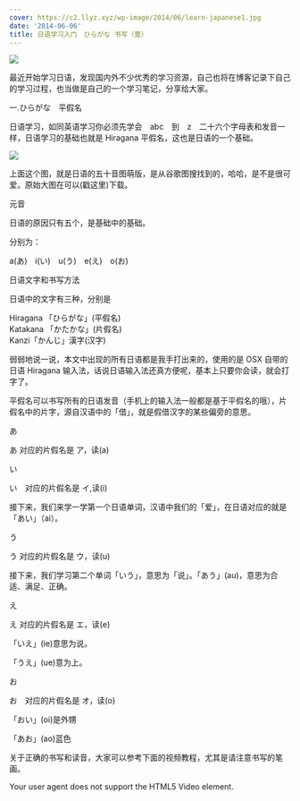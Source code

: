 ```yaml
---
cover: https://c2.llyz.xyz/wp-image/2014/06/learn-japanese1.jpg
date: '2014-06-06'
title: 日语学习入门　ひらがな 书写（壹）
---
```


![](https://c2.llyz.xyz/wp-image/2014/06/learn-japanese1.jpg)

最近开始学习日语，发现国内外不少优秀的学习资源，自己也将在博客记录下自己的学习过程，也当做是自己的一个学习笔记，分享给大家。

一.ひらがな　平假名

日语学习，如同英语学习你必须先学会　abc　到　z　二十六个字母表和发音一样，日语学习的基础也就是 Hiragana 平假名，这也是日语的一个基础。

![](https://c2.llyz.xyz/wp-image/2014/06/aiueo-hiragana-small.jpg)

上面这个图，就是日语的五十音图萌版，是从谷歌图搜找到的，哈哈，是不是很可爱。原始大图在可以(戳这里)下载。

元音

日语的原因只有五个，是基础中的基础。

分别为：

a(あ)　i(い)　u(う)　e(え)　o(お)

日语文字和书写方法

日语中的文字有三种，分别是

Hiragana 「ひらがな」(平假名)  
Katakana 「かたかな」(片假名)  
Kanzi「かんじ」漢字(汉字)

弱弱地说一说，本文中出现的所有日语都是我手打出来的，使用的是 OSX 自带的日语 Hiragana 输入法，话说日语输入法还真方便呢，基本上只要你会读，就会打字了。

平假名可以书写所有的日语发音（手机上的输入法一般都是基于平假名的哦），片假名中的片字，源自汉语中的「借」，就是假借汉字的某些偏旁的意思。

あ

あ 对应的片假名是 ア，读(a)

い

い　对应的片假名是 イ,读(i)

接下来，我们来学一学第一个日语单词，汉语中我们的「爱」，在日语对应的就是「あい」（ai）。

う

う 对应的片假名是 ウ，读(u)

接下来，我们学习第二个单词「いう」，意思为「说」。「あう」(au)，意思为合适、满足、正确。

え

え 对应的片假名是 エ，读(e)

「いえ」(ie)意思为说。

「うえ」(ue)意为上。

お

お　对应的片假名是 オ，读(o)

「おい」(oi)是外甥

「あお」(ao)蓝色

关于正确的书写和读音，大家可以参考下面的视频教程，尤其是请注意书写的笔画。

Your user agent does not support the HTML5 Video element.
